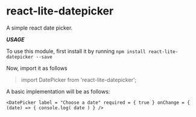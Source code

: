 # react-lite-datepicker
A simple react date picker.

***USAGE***

To use this module, first install it by running `npm install react-lite-datepicker --save`

Now, import it as follows
> import DatePicker from 'react-lite-datepicker';

A basic implementation will be as follows:

`
<DatePicker
  label = "Choose a date"
  required = { true }
  onChange = { (date) => { console.log( date ) }
/>
`
